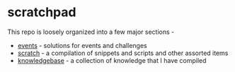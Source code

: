 # scratchpad

This repo is loosely organized into a few major sections - 
- [events](events) - solutions for events and challenges
- [scratch](scratch) - a compilation of snippets and scripts and other assorted items
- [knowledgebase](knowledgebase) - a collection of knowledge that I have compiled
